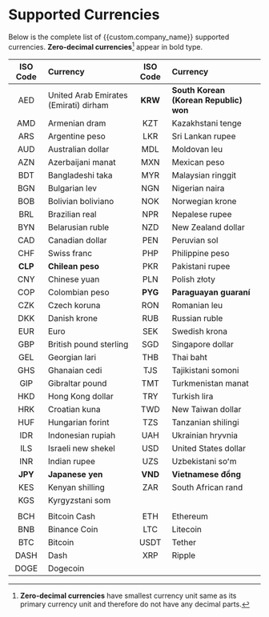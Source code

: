# Supported Currencies

Below is the complete list of {{custom.company_name}} supported currencies. **Zero-decimal currencies**[^1] appear in bold type.

| ISO Code | Currency                              | ISO Code | Currency                               |
|:--------:|:--------------------------------------|:--------:|:---------------------------------------|
|   AED    | United Arab Emirates (Emirati) dirham | **KRW**  | **South Korean (Korean Republic) won** |
|   AMD    | Armenian dram                         |   KZT    | Kazakhstani tenge                      |
|   ARS    | Argentine peso                        |   LKR    | Sri Lankan rupee                       |
|   AUD    | Australian dollar                     |   MDL    | Moldovan leu                           |
|   AZN    | Azerbaijani manat                     |   MXN    | Mexican peso                           |
|   BDT    | Bangladeshi taka                      |   MYR    | Malaysian ringgit                      |
|   BGN    | Bulgarian lev                         |   NGN    | Nigerian naira                         |
|   BOB    | Bolivian boliviano                    |   NOK    | Norwegian krone                        |
|   BRL    | Brazilian real                        |   NPR    | Nepalese rupee                         |
|   BYN    | Belarusian ruble                      |   NZD    | New Zealand dollar                     |
|   CAD    | Canadian dollar                       |   PEN    | Peruvian sol                           |
|   CHF    | Swiss franc                           |   PHP    | Philippine peso                        |
| **CLP**  | **Chilean peso**                      |   PKR    | Pakistani rupee                        |
|   CNY    | Chinese yuan                          |   PLN    | Polish złoty                           |
|   COP    | Colombian peso                        | **PYG**  | **Paraguayan guaraní**                 |
|   CZK    | Czech koruna                          |   RON    | Romanian leu                           |
|   DKK    | Danish krone                          |   RUB    | Russian ruble                          |
|   EUR    | Euro                                  |   SEK    | Swedish krona                          |
|   GBP    | British pound sterling                |   SGD    | Singapore dollar                       |
|   GEL    | Georgian lari                         |   THB    | Thai baht                              |
|   GHS    | Ghanaian cedi                         |   TJS    | Tajikistani somoni                     |
|   GIP    | Gibraltar pound                       |   TMT    | Turkmenistan manat                     |
|   HKD    | Hong Kong dollar                      |   TRY    | Turkish lira                           |
|   HRK    | Croatian kuna                         |   TWD    | New Taiwan dollar                      |
|   HUF    | Hungarian forint                      |   TZS    | Tanzanian shilingi                     |
|   IDR    | Indonesian rupiah                     |   UAH    | Ukrainian hryvnia                      |
|   ILS    | Israeli new shekel                    |   USD    | United States dollar                   |
|   INR    | Indian rupee                          |   UZS    | Uzbekistani soʻm                       |
| **JPY**  | **Japanese yen**                      | **VND**  | **Vietnamese đồng**                    |
|   KES    | Kenyan shilling                       |   ZAR    | South African rand                     |
|   KGS    | Kyrgyzstani som                       |          |                                        |
|          |                                       |          |                                        |
|   BCH    | Bitcoin Cash                          |   ETH    | Ethereum                               |
|   BNB    | Binance Coin                          |   LTC    | Litecoin                               |
|   BTC    | Bitcoin                               |   USDT   | Tether                                 |
|   DASH   | Dash                                  |   XRP    | Ripple                                 |
|   DOGE   | Dogecoin                              |          |                                        |

[^1]: **Zero-decimal currencies** have smallest currency unit same as its primary currency unit and therefore do not have any decimal parts.
